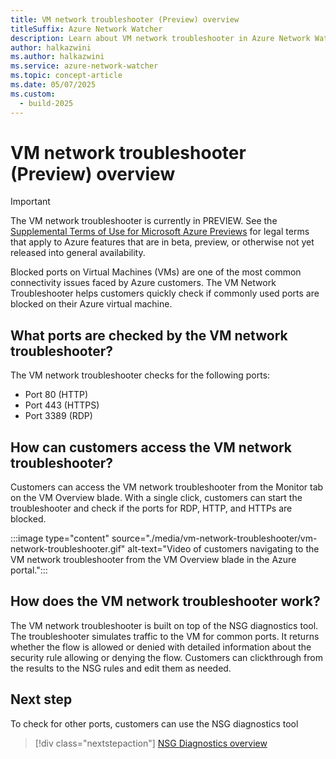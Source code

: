 ```yaml
---
title: VM network troubleshooter (Preview) overview
titleSuffix: Azure Network Watcher
description: Learn about VM network troubleshooter in Azure Network Watcher and how it can help you detect blocked ports.
author: halkazwini
ms.author: halkazwini
ms.service: azure-network-watcher
ms.topic: concept-article
ms.date: 05/07/2025
ms.custom:
  - build-2025
---
```


# VM network troubleshooter (Preview) overview

> [!IMPORTANT]
> The VM network troubleshooter is currently in PREVIEW.
> See the [Supplemental Terms of Use for Microsoft Azure Previews](https://azure.microsoft.com/support/legal/preview-supplemental-terms/) for legal terms that apply to Azure features that are in beta, preview, or otherwise not yet released into general availability.

Blocked ports on Virtual Machines (VMs) are one of the most common connectivity issues faced by Azure customers. The VM Network Troubleshooter helps customers quickly check if commonly used ports are blocked on their Azure virtual machine.


## What ports are checked by the VM network troubleshooter?

The VM network troubleshooter checks for the following ports:
 - Port 80 (HTTP)
 - Port 443 (HTTPS)
 - Port 3389 (RDP)


## How can customers access the VM network troubleshooter? 

Customers can access the VM network troubleshooter from the Monitor tab on the VM Overview blade. With a single click, customers can start the troubleshooter and check if the ports for RDP, HTTP, and HTTPs are blocked. 

:::image type="content" source="./media/vm-network-troubleshooter/vm-network-troubleshooter.gif" alt-text="Video of customers navigating to the VM network troubleshooter from the VM Overview blade in the Azure portal.":::


## How does the VM network troubleshooter work? 

The VM network troubleshooter is built on top of the NSG diagnostics tool. The troubleshooter simulates traffic to the VM for common ports. It returns whether the flow is allowed or denied with detailed information about the security rule allowing or denying the flow.
Customers can clickthrough from the results to the NSG rules and edit them as needed. 

## Next step

To check for other ports, customers can use the NSG diagnostics tool

> [!div class="nextstepaction"]
> [NSG Diagnostics overview](nsg-diagnostics-overview.md)
